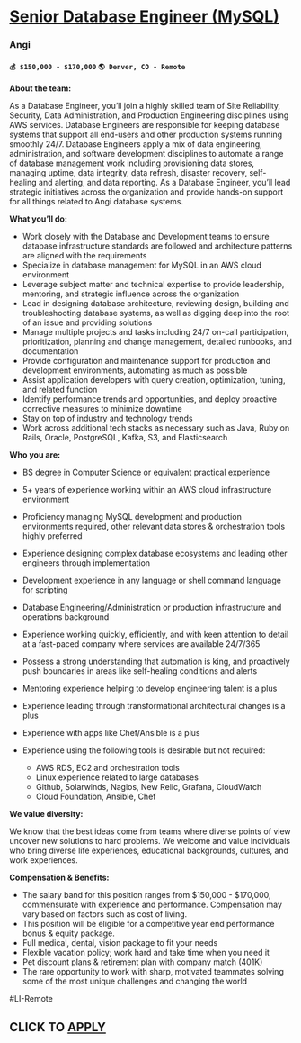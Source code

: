 # [Senior Database Engineer (MySQL)](https://www.remotewlb.com/apply/senior-database-engineer-mysql-128299)  
### Angi  
#### `💰 $150,000 - $170,000` `🌎 Denver, CO - Remote`  

**About the team:**

As a Database Engineer, you’ll join a highly skilled team of Site Reliability, Security, Data Administration, and Production Engineering disciplines using AWS services. Database Engineers are responsible for keeping database systems that support all end-users and other production systems running smoothly 24/7. Database Engineers apply a mix of data engineering, administration, and software development disciplines to automate a range of database management work including provisioning data stores, managing uptime, data integrity, data refresh, disaster recovery, self-healing and alerting, and data reporting. As a Database Engineer, you’ll lead strategic initiatives across the organization and provide hands-on support for all things related to Angi database systems.

**What you’ll do:**

  * Work closely with the Database and Development teams to ensure database infrastructure standards are followed and architecture patterns are aligned with the requirements
  * Specialize in database management for MySQL in an AWS cloud environment
  * Leverage subject matter and technical expertise to provide leadership, mentoring, and strategic influence across the organization 
  * Lead in designing database architecture, reviewing design, building and troubleshooting database systems, as well as digging deep into the root of an issue and providing solutions
  * Manage multiple projects and tasks including 24/7 on-call participation, prioritization, planning and change management, detailed runbooks, and documentation
  * Provide configuration and maintenance support for production and development environments, automating as much as possible 
  * Assist application developers with query creation, optimization, tuning, and related function 
  * Identify performance trends and opportunities, and deploy proactive corrective measures to minimize downtime 
  * Stay on top of industry and technology trends
  * Work across additional tech stacks as necessary such as Java, Ruby on Rails, Oracle, PostgreSQL, Kafka, S3, and Elasticsearch

**Who you are:**

  * BS degree in Computer Science or equivalent practical experience
  * 5+ years of experience working within an AWS cloud infrastructure environment
  * Proficiency managing MySQL development and production environments required, other relevant data stores & orchestration tools highly preferred
  * Experience designing complex database ecosystems and leading other engineers through implementation 
  * Development experience in any language or shell command language for scripting
  * Database Engineering/Administration or production infrastructure and operations background 
  * Experience working quickly, efficiently, and with keen attention to detail at a fast-paced company where services are available 24/7/365 
  * Possess a strong understanding that automation is king, and proactively push boundaries in areas like self-healing conditions and alerts 
  * Mentoring experience helping to develop engineering talent is a plus
  * Experience leading through transformational architectural changes is a plus
  * Experience with apps like Chef/Ansible is a plus
  * Experience using the following tools is desirable but not required:  

    * AWS RDS, EC2 and orchestration tools
    * Linux experience related to large databases
    * Github, Solarwinds, Nagios, New Relic, Grafana, CloudWatch
    * Cloud Foundation, Ansible, Chef

**We value diversity:**

We know that the best ideas come from teams where diverse points of view uncover new solutions to hard problems. We welcome and value individuals who bring diverse life experiences, educational backgrounds, cultures, and work experiences.

**Compensation & Benefits:**

  * The salary band for this position ranges from $150,000 - $170,000, commensurate with experience and performance. Compensation may vary based on factors such as cost of living.
  * This position will be eligible for a competitive year end performance bonus & equity package.
  * Full medical, dental, vision package to fit your needs
  * Flexible vacation policy; work hard and take time when you need it
  * Pet discount plans & retirement plan with company match (401K)
  * The rare opportunity to work with sharp, motivated teammates solving some of the most unique challenges and changing the world

#LI-Remote

  
## CLICK TO [APPLY](https://www.remotewlb.com/apply/senior-database-engineer-mysql-128299)

